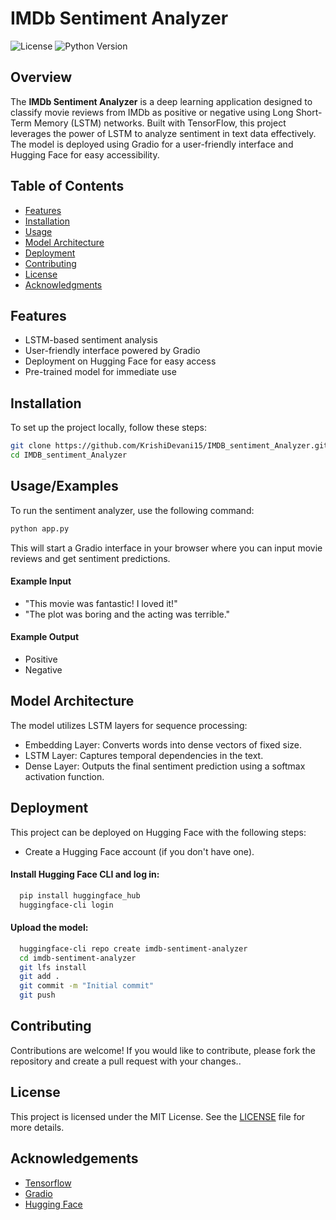 # IMDb Sentiment Analyzer

![License](https://img.shields.io/badge/license-MIT-green)
![Python Version](https://img.shields.io/badge/python-3.7%2B-blue)

## Overview

The **IMDb Sentiment Analyzer** is a deep learning application designed to classify movie reviews from IMDb as positive or negative using Long Short-Term Memory (LSTM) networks. Built with TensorFlow, this project leverages the power of LSTM to analyze sentiment in text data effectively. The model is deployed using Gradio for a user-friendly interface and Hugging Face for easy accessibility.

## Table of Contents

- [Features](#features)
- [Installation](#installation)
- [Usage](#usage)
- [Model Architecture](#model-architecture)
- [Deployment](#deployment)
- [Contributing](#contributing)
- [License](#license)
- [Acknowledgments](#acknowledgments)

## Features

- LSTM-based sentiment analysis
- User-friendly interface powered by Gradio
- Deployment on Hugging Face for easy access
- Pre-trained model for immediate use


## Installation

To set up the project locally, follow these steps:

```bash
git clone https://github.com/KrishiDevani15/IMDB_sentiment_Analyzer.git
cd IMDB_sentiment_Analyzer
```





## Usage/Examples

To run the sentiment analyzer, use the following command:
```Python
python app.py
```
This will start a Gradio interface in your browser where you can input movie reviews and get sentiment predictions.

#### Example Input
- "This movie was fantastic! I loved it!"
- "The plot was boring and the acting was terrible."

#### Example Output
- Positive
- Negative


## Model Architecture
The model utilizes LSTM layers for sequence processing:

- Embedding Layer: Converts words into dense vectors of fixed size.
- LSTM Layer: Captures temporal dependencies in the text.
- Dense Layer: Outputs the final sentiment prediction using a softmax activation function.
## Deployment

This project can be deployed on Hugging Face with the following steps:

- Create a Hugging Face account (if you don't have one).

#### Install Hugging Face CLI and log in:

```bash
  pip install huggingface_hub
  huggingface-cli login
```

#### Upload the model:

```bash
  huggingface-cli repo create imdb-sentiment-analyzer
  cd imdb-sentiment-analyzer
  git lfs install
  git add .
  git commit -m "Initial commit"
  git push
```


## Contributing

Contributions are welcome! If you would like to contribute, please fork the repository and create a pull request with your changes..


## License

This project is licensed under the MIT License. See the [LICENSE]([https://choosealicense.com/licenses/mit/](https://github.com/KrishiDevani15/IMDB_sentiment_Analyzer/blob/main/LICENSE)) file for more details.


## Acknowledgements

 - [Tensorflow](https://github.com/tensorflow/tensorflow.git)
 - [Gradio](https://github.com/gradio-app/gradio.git)
 - [Hugging Face](https://github.com/huggingface/huggingface_hub.git)

